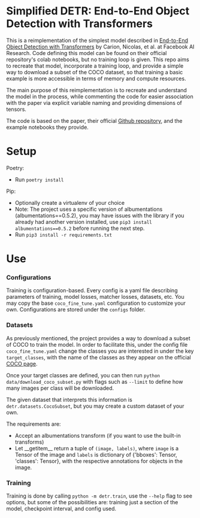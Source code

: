 # Simplified DETR: End-to-End Object Detection with Transformers

This is a reimplementation of the simplest model described in [End-to-End Object Detection with Transformers][1]
by Carion, Nicolas, et al. at Facebook AI Research. Code defining this model can be found
on their official repository's colab notebooks, but no training loop is given. This repo aims
to recreate that model, incorporate a training loop, and provide a simple way to download a subset of the
COCO dataset, so that training a basic example is more accessible in terms of memory and compute resources.

The main purpose of this reimplementation is to recreate and understand the model in the process, while
commenting the code for easier association with the paper via explicit variable naming and providing dimensions
of tensors.

The code is based on the paper, their official [Github repository][2], and the example notebooks they provide.

# Setup
Poetry:
- Run `poetry install`

Pip:
- Optionally create a virtualenv of your choice
- Note: The project uses a specific version of albumentations (albumentations==0.5.2), you may have
  issues with the library if you already had another version installed,
  use `pip3 install albumentations==0.5.2` before running the next step.
- Run `pip3 install -r requirements.txt`

# Use

### Configurations

Training is configuration-based. Every config is a yaml file describing parameters of
training, model losses, matcher losses, datasets, etc. You may copy the base `coco_fine_tune.yaml`
configuration to customize your own. Configurations are stored under the `configs` folder.


### Datasets

As previously mentioned, the project provides a way to download a subset of COCO to train the model.
In order to facilitate this, under the config file `coco_fine_tune.yaml` change the classes you are interested
in under the key `target_classes`, with the name of the classes as they appear on the official [COCO page][3].

Once your target classes are defined, you can then run `python data/download_coco_subset.py` with flags such as
`--limit` to define how many images per class will be downloaded.

The given dataset that interprets this information is `detr.datasets.CocoSubset`, but you may
create a custom dataset of your own.

The requirements are: 
- Accept an albumentations transform (if you want to use the built-in transforms)
- Let \_\_getitem\_\_  return a tuple of `(image, labels)`, where `image` is a Tensor of the image
  and `labels` is dictionary of {'bboxes': Tensor, 'classes': Tensor}, with the respective annotations
  for objects in the image.

### Training

Training is done by calling `python -m detr.train`, use the `--help` flag to see options, but some of the possibilities
are: training just a section of the model, checkpoint interval, and config used.


[1]: https://arxiv.org/abs/2005.12872
[2]: https://github.com/facebookresearch/detr
[3]: https://cocodataset.org/#explore

